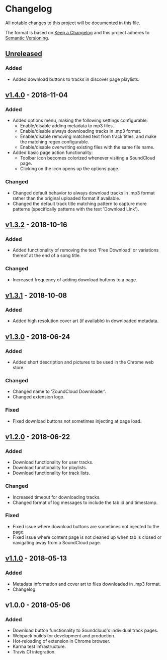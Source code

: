 # Changelog
All notable changes to this project will be documented in this file.

The format is based on [Keep a Changelog](http://keepachangelog.com/en/1.0.0/)
and this project adheres to [Semantic Versioning](http://semver.org/spec/v2.0.0.html).

## [Unreleased]
### Added
- Added download buttons to tracks in discover page playlists.

## [v1.4.0] - 2018-11-04
### Added
- Added options menu, making the following settings configurable:
  - Enable/disable adding metadata to mp3 files.
  - Enable/disable always downloading tracks in .mp3 format.
  - Enable/disable removing matched text from track titles, and make the matching regex configurable.
  - Enable/disable overwriting existing files with the same file name.
- Added basic page action functionality:
  - Toolbar icon becomes colorized whenever visiting a SoundCloud page.
  - Clicking on the icon opens up the options page.

### Changed
- Changed default behavior to always download tracks in .mp3 format rather than the original uploaded format if available.
- Changed the default track title matching pattern to capture more patterns (specifically patterns with the text 'Download Link').

## [v1.3.2] - 2018-10-16
### Added
- Added functionality of removing the text 'Free Download' or variations thereof at the end of a song title.

### Changed
- Increased frequency of adding download buttons to a page.

## [v1.3.1] - 2018-10-08
### Added
- Added high resolution cover art (if available) in downloaded metadata.

## [v1.3.0] - 2018-06-24
### Added
- Added short description and pictures to be used in the Chrome web store.

### Changed
- Changed name to 'ZoundCloud Downloader'.
- Changed extension logo.

### Fixed
- Fixed download buttons not sometimes injecting at page load.

## [v1.2.0] - 2018-06-22
### Added
- Download functionality for user tracks.
- Download functionality for playlists.
- Download functionality for track lists.

### Changed
- Increased timeout for downloading tracks.
- Changed format of log messages to include the tab id and timestamp.

### Fixed
- Fixed issue where download buttons are sometimes not injected to the page.
- Fixed issue where content page is not cleaned up when tab is closed or navigating away from a SoundCloud page.

## [v1.1.0] - 2018-05-13
### Added
- Metadata information and cover art to files downloaded in .mp3 format.
- Changelog.

## v1.0.0 - 2018-05-06
### Added
- Download button functionality to Soundcloud's individual track pages.
- Webpack builds for development and production.
- Hot-reloading of extension in Chrome browser.
- Karma test infrastructure.
- Travis CI integration.

[Unreleased]: https://github.com/xtangle/zoundcloud/compare/v1.4.0...HEAD
[v1.4.0]: https://github.com/xtangle/zoundcloud/compare/v1.3.2...v1.4.0
[v1.3.2]: https://github.com/xtangle/zoundcloud/compare/v1.3.1...v1.3.2
[v1.3.1]: https://github.com/xtangle/zoundcloud/compare/v1.3.0...v1.3.1
[v1.3.0]: https://github.com/xtangle/zoundcloud/compare/v1.2.0...v1.3.0
[v1.2.0]: https://github.com/xtangle/zoundcloud/compare/v1.1.0...v1.2.0
[v1.1.0]: https://github.com/xtangle/zoundcloud/compare/v1.0.0...v1.1.0
